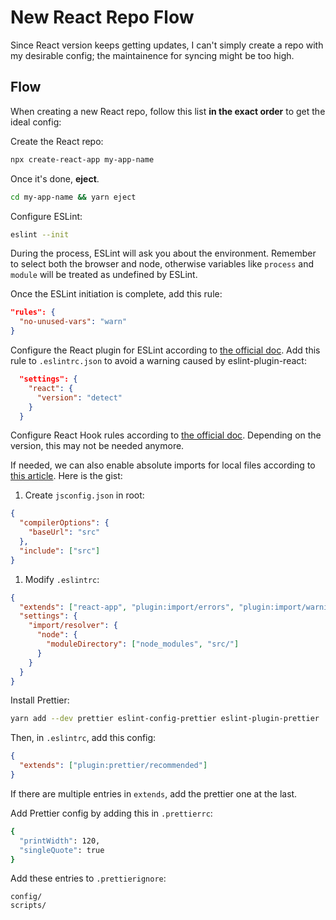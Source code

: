 # New React Repo Flow

Since React version keeps getting updates, I can't simply create a repo with my desirable config; the maintainence for syncing might be too high.

## Flow

When creating a new React repo, follow this list **in the exact order** to get the ideal config:

Create the React repo:

```bash
npx create-react-app my-app-name
```

Once it's done, **eject**.

```bash
cd my-app-name && yarn eject
```

Configure ESLint:

```bash
eslint --init
```

During the process, ESLint will ask you about the environment. Remember to select both the browser and node, otherwise variables like `process` and `module` will be treated as undefined by ESLint.

Once the ESLint initiation is complete, add this rule:
```json
"rules": {
  "no-unused-vars": "warn"
}
```


Configure the React plugin for ESLint according to [the official doc](https://github.com/yannickcr/eslint-plugin-react). Add this rule to `.eslintrc.json` to avoid a warning caused by eslint-plugin-react:

```json
  "settings": {
    "react": {
      "version": "detect"
    }
  }
```

Configure React Hook rules according to [the official doc](https://www.npmjs.com/package/eslint-plugin-react-hooks). Depending on the version, this may not be needed anymore.

If needed, we can also enable absolute imports for local files according to [this article](https://dev.to/oliverandrich/absolute-imports-with-create-react-app-and-vscode-ihn). Here is the gist:

1. Create `jsconfig.json` in root:
```json
{
  "compilerOptions": {
    "baseUrl": "src"
  },
  "include": ["src"]
}
```

1. Modify `.eslintrc`:
```json
{
  "extends": ["react-app", "plugin:import/errors", "plugin:import/warnings"],
  "settings": {
    "import/resolver": {
      "node": {
        "moduleDirectory": ["node_modules", "src/"]
      }
    }
  }
}
```

Install Prettier:

```bash
yarn add --dev prettier eslint-config-prettier eslint-plugin-prettier
```

Then, in `.eslintrc`, add this config:

```json
{
  "extends": ["plugin:prettier/recommended"]
}
```

If there are multiple entries in `extends`, add the prettier one at the last.

Add Prettier config by adding this in `.prettierrc`:

```bash
{
  "printWidth": 120,
  "singleQuote": true
}
```

Add these entries to `.prettierignore`:

```
config/
scripts/
```
